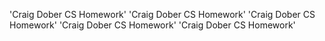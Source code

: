 'Craig Dober CS Homework'
'Craig Dober CS Homework'
'Craig Dober CS Homework'
'Craig Dober CS Homework'
'Craig Dober CS Homework'
